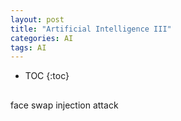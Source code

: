 ```yaml
---
layout: post
title: "Artificial Intelligence III"
categories: AI
tags: AI
---
```


* TOC
{:toc}

## 



face swap injection attack


